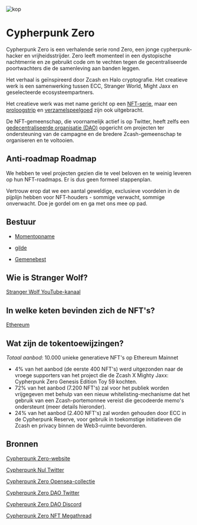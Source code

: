 ![kop](https://user-images.githubusercontent.com/81990132/205220798-c8e51db6-ddad-46ff-b760-4017565318c5.png)


# Cypherpunk Zero

Cypherpunk Zero is een verhalende serie rond Zero, een jonge cypherpunk-hacker en vrijheidsstrijder. Zero leeft momenteel in een dystopische nachtmerrie en ze gebruikt code om te vechten tegen de gecentraliseerde poortwachters die de samenleving aan banden leggen.

Het verhaal is geïnspireerd door Zcash en Halo cryptografie. Het creatieve werk is een samenwerking tussen ECC, Stranger World, Might Jaxx en geselecteerde ecosysteempartners.

Het creatieve werk was met name gericht op een [NFT-serie](https://opensea.io/collection/cypherpunk-zero), maar een [proloogstrip](https://halo.electriccoin.co/#view-prologue ) en [verzamelspeelgoed](https://mightyjaxx.com/products/cypherpunk-zero) zijn ook uitgebracht.

De NFT-gemeenschap, die voornamelijk actief is op Twitter, heeft zelfs een [gedecentraliseerde organisatie (DAO)](https://twitter.com/CypherpunkDAO) opgericht om projecten ter ondersteuning van de campagne en de bredere Zcash-gemeenschap te organiseren en te voltooien.

## Anti-roadmap Roadmap

We hebben te veel projecten gezien die te veel beloven en te weinig leveren op hun NFT-roadmaps. Er is dus geen formeel stappenplan.

Vertrouw erop dat we een aantal geweldige, exclusieve voordelen in de pijplijn hebben voor NFT-houders - sommige verwacht, sommige onverwacht. Doe je gordel om en ga met ons mee op pad.

## Bestuur

  * [Momentopname](https://vote.cypherpunkzero.com/)

  * [gilde](https://guild.xyz/cypherpunkzerodao)

  * [Gemenebest](https://commonwealth.im/cypherpunk-zero)

## Wie is Stranger Wolf?

[Stranger Wolf YouTube-kanaal](https://www.youtube.com/channel/UCFs8hIei9YdOJat7olR8iuQ)

## In welke keten bevinden zich de NFT's?

[Ethereum](https://etherscan.io/address/0x3e86d6cf041b719c575f57050697c115f0a53758)

## Wat zijn de tokentoewijzingen?

*Totaal aanbod*: 10.000 unieke generatieve NFT's op Ethereum Mainnet
- 4% van het aanbod (de eerste 400 NFT's) werd uitgezonden naar de vroege supporters van het project die de Zcash X Mighty Jaxx: Cypherpunk Zero Genesis Edition Toy 59 kochten.
- 72% van het aanbod (7.200 NFT's) zal voor het publiek worden vrijgegeven met behulp van een nieuw whitelisting-mechanisme dat het gebruik van een Zcash-portemonnee vereist die gecodeerde memo's ondersteunt (meer details hieronder).
- 24% van het aanbod (2.400 NFT's) zal worden gehouden door ECC in de Cypherpunk Reserve, voor gebruik in toekomstige initiatieven die Zcash en privacy binnen de Web3-ruimte bevorderen.

## Bronnen

[Cypherpunk Zero-website](https://halo.electriccoin.co/)

[Cypherpunk Nul Twitter](https://twitter.com/cypherpunkZero)

[Cypherpunk Zero Opensea-collectie](https://opensea.io/collection/cypherpunk-zero)

[Cypherpunk Zero DAO Twitter](https://twitter.com/CypherpunkDAO)

[Cypherpunk Zero DAO Discord](https://discord.com/invite/sjfgXys4Jf)

[Cypherpunk Zero NFT Megathread](https://forum.zcashcommunity.com/t/cypherpunk-zero-nft-megathread/41502?u=dismad)


